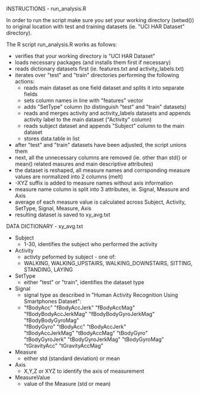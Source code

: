 INSTRUCTIONS - run_analysis.R

In order to run the script make sure you set your working directory (setwd()) to original location with test and training datasets 
(ie. "UCI HAR Dataset" directory).

The R script run_analysis.R works as follows:
 - verifies that your working directory is "UCI HAR Dataset"
 - loads necessary packages (and installs them first if necessary)
 - reads dictionary datasets first (ie. features.txt and activity_labels.txt)
 - iterates over "test" and "train" directories performing the following actions:
    - reads main dataset as one field dataset and splits it into separate fields
    - sets column names in line with "features" vector
    - adds "SetType" column (to distinguish "test" and "train" datasets)
    - reads and merges activity and activity_labels datasets and appends activity label to the main dataset
       ("Activity" column)
    - reads subject dataset and appends "Subject" column to the main dataset
    - stores data.table in list
 - after "test" and "train" datasets have been adjusted, the script unions them 
 - next, all the unnecessary columns are removed (ie. other than std() or mean() related masures and main descriptive attributes)
 - the dataset is reshaped, all measure names and corrsponding measure values are normalized into 2 columns (melt)
 - -XYZ suffix is added to measure names without axis information
 - measure name column is split into 3 attributes, ie. Signal, Measure and Axis
 - average of each measure value is calculated across Subject, Activity, SetType, Signal, Measure, Axis
 - resulting dataset is saved to xy_avg.txt


DATA DICTIONARY - xy_avg.txt

* Subject
	- 1-30, identifies the subject who performed the activity
* Activity 
	- activty peformed by subject - one of:
	- WALKING, WALKING_UPSTAIRS, WALKING_DOWNSTAIRS, SITTING, STANDING, LAYING
* SetType
	- either "test" or "train", identifies the dataset type 
* Signal
	- signal type as described in "Human Activity Recognition Using Smartphones Dataset":
	- "fBodyAcc"             "fBodyAccJerk"         "fBodyAccMag"         
	"fBodyBodyAccJerkMag"  "fBodyBodyGyroJerkMag" "fBodyBodyGyroMag"    
	"fBodyGyro"            "tBodyAcc"             "tBodyAccJerk"        
	"tBodyAccJerkMag"      "tBodyAccMag"          "tBodyGyro"           
	"tBodyGyroJerk"        "tBodyGyroJerkMag"     "tBodyGyroMag"        
	"tGravityAcc"          "tGravityAccMag"  
* Measure
	- either std (standard deviation) or mean
* Axis
	- X,Y,Z or XYZ to identify the axis of measurement
* MeasureValue
	- value of the Measure (std or mean)
